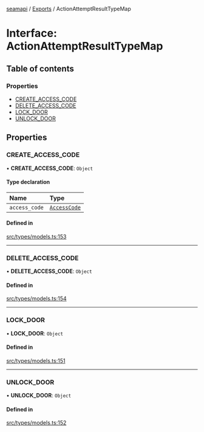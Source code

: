 [seamapi](../README.md) / [Exports](../modules.md) / ActionAttemptResultTypeMap

# Interface: ActionAttemptResultTypeMap

## Table of contents

### Properties

- [CREATE\_ACCESS\_CODE](ActionAttemptResultTypeMap.md#create_access_code)
- [DELETE\_ACCESS\_CODE](ActionAttemptResultTypeMap.md#delete_access_code)
- [LOCK\_DOOR](ActionAttemptResultTypeMap.md#lock_door)
- [UNLOCK\_DOOR](ActionAttemptResultTypeMap.md#unlock_door)

## Properties

### CREATE\_ACCESS\_CODE

• **CREATE\_ACCESS\_CODE**: `Object`

#### Type declaration

| Name | Type |
| :------ | :------ |
| `access_code` | [`AccessCode`](AccessCode.md) |

#### Defined in

[src/types/models.ts:153](https://github.com/seamapi/seamapi-javascript/blob/main/src/types/models.ts#L153)

___

### DELETE\_ACCESS\_CODE

• **DELETE\_ACCESS\_CODE**: `Object`

#### Defined in

[src/types/models.ts:154](https://github.com/seamapi/seamapi-javascript/blob/main/src/types/models.ts#L154)

___

### LOCK\_DOOR

• **LOCK\_DOOR**: `Object`

#### Defined in

[src/types/models.ts:151](https://github.com/seamapi/seamapi-javascript/blob/main/src/types/models.ts#L151)

___

### UNLOCK\_DOOR

• **UNLOCK\_DOOR**: `Object`

#### Defined in

[src/types/models.ts:152](https://github.com/seamapi/seamapi-javascript/blob/main/src/types/models.ts#L152)
